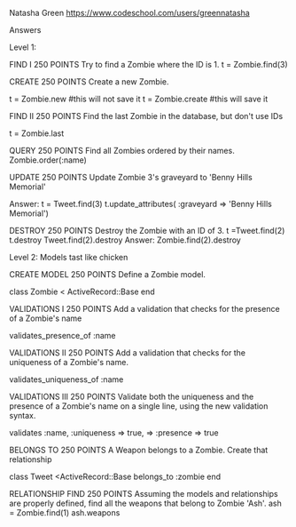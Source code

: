 Natasha Green
https://www.codeschool.com/users/greennatasha




Answers


Level 1:

FIND I
250 POINTS
Try to find a Zombie where the ID is 1.
t = Zombie.find(3)



CREATE
250 POINTS
Create a new Zombie.

t = Zombie.new  #this will not save it
t = Zombie.create #this will save it

FIND II
250 POINTS
Find the last Zombie in the database, but don't use IDs

t = Zombie.last

QUERY
250 POINTS
Find all Zombies ordered by their names.
Zombie.order(:name)


UPDATE
250 POINTS
Update Zombie 3's graveyard to 'Benny Hills Memorial'

Answer:
t = Tweet.find(3)
t.update_attributes(
:graveyard => 'Benny Hills Memorial')


DESTROY
250 POINTS
Destroy the Zombie with an ID of 3.
t =Tweet.find(2)
t.destroy
Tweet.find(2).destroy
Answer:
Zombie.find(2).destroy


Level 2: Models tast like chicken

CREATE MODEL
250 POINTS
Define a Zombie model.

class Zombie < ActiveRecord::Base
end


VALIDATIONS I
250 POINTS
Add a validation that checks for the presence of a Zombie's name

validates_presence_of :name



VALIDATIONS II
250 POINTS
Add a validation that checks for the uniqueness of a Zombie's name.

validates_uniqueness_of :name



VALIDATIONS III
250 POINTS
Validate both the uniqueness and the presence of a Zombie's name on a single line, using the new validation syntax.

validates :name, :uniqueness => true, => :presence => true



BELONGS TO
250 POINTS
A Weapon belongs to a Zombie. Create that relationship

class Tweet <ActiveRecord::Base
belongs_to :zombie
end

RELATIONSHIP FIND
250 POINTS
Assuming the models and relationships are properly defined, find all the weapons that belong to Zombie 'Ash'.
ash = Zombie.find(1)
ash.weapons


